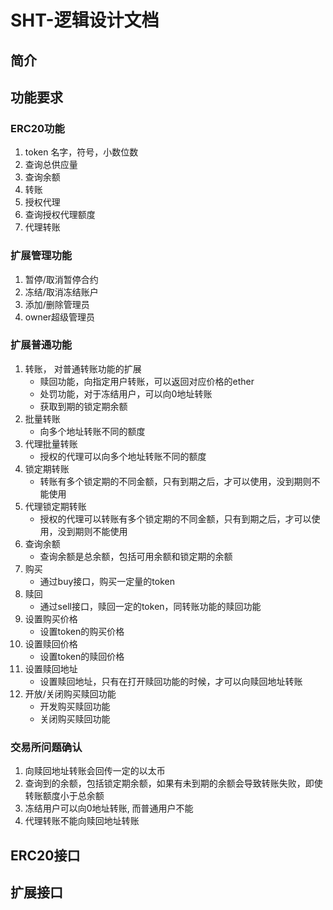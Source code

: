# SHT-逻辑设计文档

## 简介

## 功能要求
### ERC20功能
1. token 名字，符号，小数位数
2. 查询总供应量
3. 查询余额
4. 转账
5. 授权代理
6. 查询授权代理额度
7. 代理转账

### 扩展管理功能
1. 暂停/取消暂停合约
2. 冻结/取消冻结账户
3. 添加/删除管理员
4. owner超级管理员

### 扩展普通功能
1. 转账， 对普通转账功能的扩展
    - 赎回功能，向指定用户转账，可以返回对应价格的ether 
    - 处罚功能，对于冻结用户，可以向0地址转账
    - 获取到期的锁定期余额
2. 批量转账
    - 向多个地址转账不同的额度
3. 代理批量转账
    - 授权的代理可以向多个地址转账不同的额度
4. 锁定期转账
    - 转账有多个锁定期的不同金额，只有到期之后，才可以使用，没到期则不能使用
5. 代理锁定期转账
    - 授权的代理可以转账有多个锁定期的不同金额，只有到期之后，才可以使用，没到期则不能使用
6. 查询余额
    - 查询余额是总余额，包括可用余额和锁定期的余额
7. 购买
    - 通过buy接口，购买一定量的token
8. 赎回
    - 通过sell接口，赎回一定的token，同转账功能的赎回功能
9. 设置购买价格
    - 设置token的购买价格
10. 设置赎回价格
    - 设置token的赎回价格
11. 设置赎回地址
    - 设置赎回地址，只有在打开赎回功能的时候，才可以向赎回地址转账
12. 开放/关闭购买赎回功能
    - 开发购买赎回功能
    - 关闭购买赎回功能

### 交易所问题确认
1. 向赎回地址转账会回传一定的以太币
2. 查询到的余额，包括锁定期余额，如果有未到期的余额会导致转账失败，即使转账额度小于总余额
3. 冻结用户可以向0地址转账, 而普通用户不能
4. 代理转账不能向赎回地址转账

## ERC20接口

## 扩展接口
